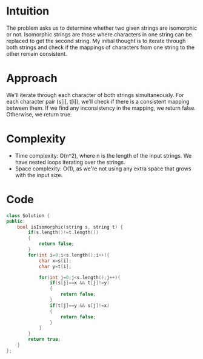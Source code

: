 # Intuition
The problem asks us to determine whether two given strings are isomorphic or not. Isomorphic strings are those where characters in one string can be replaced to get the second string. My initial thought is to iterate through both strings and check if the mappings of characters from one string to the other remain consistent.

# Approach
We'll iterate through each character of both strings simultaneously. For each character pair (s[i], t[i]), we'll check if there is a consistent mapping between them. If we find any inconsistency in the mapping, we return false. Otherwise, we return true.

# Complexity
- Time complexity: O(n^2), where n is the length of the input strings. We have nested loops iterating over the strings.
- Space complexity: O(1), as we're not using any extra space that grows with the input size.

# Code
```cpp
class Solution {
public:
    bool isIsomorphic(string s, string t) {
        if(s.length()!=t.length())
        {
            return false;
        }
        for(int i=0;i<s.length();i++){
            char x=s[i];
            char y=t[i];

            for(int j=0;j<s.length();j++){
                if(s[j]==x && t[j]!=y)
                {
                    return false;
                }
                if(t[j]==y && s[j]!=x)
                {
                    return false;
                }
            }
        }
        return true;
    }
};
